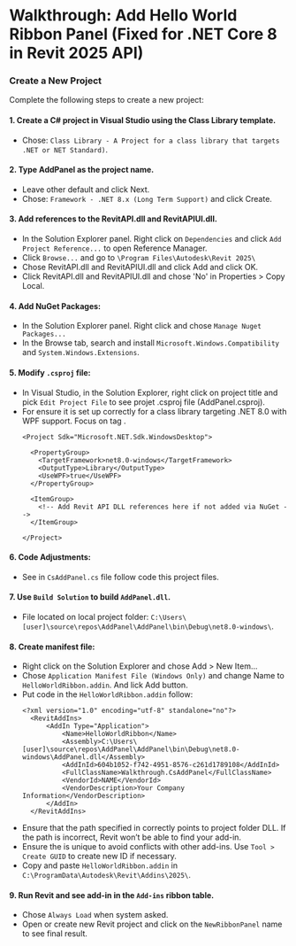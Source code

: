 # Walkthrough: Add Hello World Ribbon Panel (Fixed for .NET Core 8 in Revit 2025 API)

### Create a New Project
Complete the following steps to create a new project:

#### 1. Create a C# project in Visual Studio using the Class Library template.
  - Chose: `Class Library - A Project for a class library that targets .NET or NET Standard)`.

#### 2. Type AddPanel as the project name.
  - Leave other default and click Next.
  - Chose: `Framework - .NET 8.x (Long Term Support)` and click Create.
  
#### 3. Add references to the RevitAPI.dll and RevitAPIUI.dll.
  - In the Solution Explorer panel. Right click on `Dependencies` and click `Add Project Reference...` to open Reference Manager.
  - Click `Browse...` and go to `\Program Files\Autodesk\Revit 2025\`
  - Chose RevitAPI.dll and RevitAPIUI.dll and click Add and click OK.
  - Click RevitAPI.dll and RevitAPIUI.dll and chose 'No' in Properties > Copy Local.

#### 4. Add NuGet Packages:
  - In the Solution Explorer panel. Right click and chose `Manage Nuget Packages...`
  - In the Browse tab, search and install `Microsoft.Windows.Compatibility` and `System.Windows.Extensions`.

#### 5. Modify `.csproj` file:
  - In Visual Studio, in the Solution Explorer, right click on project title and pick `Edit Project File` to see projet .csproj file (AddPanel.csproj).
  - For ensure it is set up correctly for a class library targeting .NET 8.0 with WPF support. Focus on tag <PropertyGroup>.
    ```
    <Project Sdk="Microsoft.NET.Sdk.WindowsDesktop">

      <PropertyGroup>
        <TargetFramework>net8.0-windows</TargetFramework>
        <OutputType>Library</OutputType>
        <UseWPF>true</UseWPF>
      </PropertyGroup>
    
      <ItemGroup>
        <!-- Add Revit API DLL references here if not added via NuGet -->
      </ItemGroup>

    </Project>
    ```

#### 6. Code Adjustments:
  - See in `CsAddPanel.cs` file follow code this project files.

#### 7. Use `Build Solution` to build `AddPanel.dll`.
  - File located on local project folder: `C:\Users\[user]\source\repos\AddPanel\AddPanel\bin\Debug\net8.0-windows\`.

#### 8. Create manifest file:
  - Right click on the Solution Explorer and chose Add > New Item...
  - Chose `Application Manifest File (Windows Only)` and change Name to `HelloWorldRibbon.addin`. And lick Add button.
  - Put code in the `HelloWorldRibbon.addin` follow:
    ```
    <?xml version="1.0" encoding="utf-8" standalone="no"?>
      <RevitAddIns>
          <AddIn Type="Application">
              <Name>HelloWorldRibbon</Name>
              <Assembly>C:\Users\[user]\source\repos\AddPanel\AddPanel\bin\Debug\net8.0-windows\AddPanel.dll</Assembly>
              <AddInId>604b1052-f742-4951-8576-c261d1789108</AddInId>
              <FullClassName>Walkthrough.CsAddPanel</FullClassName>
              <VendorId>NAME</VendorId>
              <VendorDescription>Your Company Information</VendorDescription>
          </AddIn>
      </RevitAddIns>
    ```
  - Ensure that the path specified in <Assembly> correctly points to project folder DLL. If the path is incorrect, Revit won’t be able to find your add-in.
  - Ensure the <AddInId> is unique to avoid conflicts with other add-ins. Use `Tool > Create GUID` to create new ID if necessary.
  - Copy and paste `HelloWorldRibbon.addin` in `C:\ProgramData\Autodesk\Revit\Addins\2025\`.

#### 9. Run Revit and see add-in in the `Add-ins` ribbon table.
  - Chose `Always Load` when system asked.
  - Open or create new Revit project and click on the `NewRibbonPanel` name to see final result.
